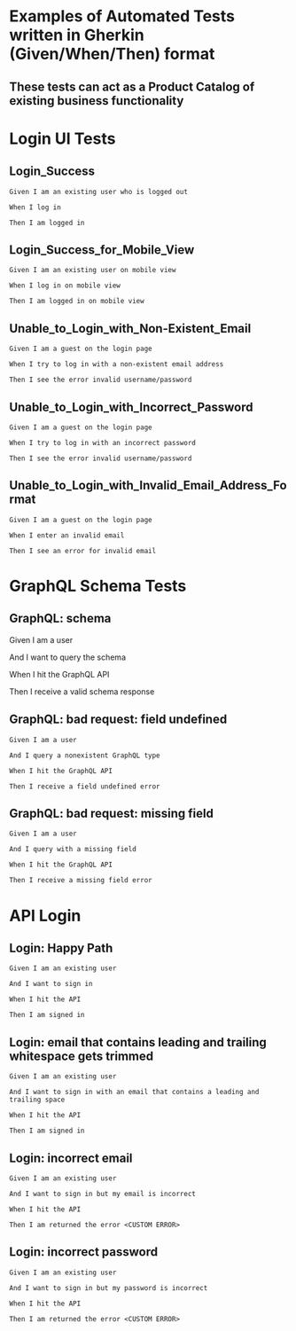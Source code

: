 # Examples of Automated Tests written in Gherkin (Given/When/Then) format
## These tests can act as a Product Catalog of existing business functionality


# Login UI Tests

## Login_Success
    
    Given I am an existing user who is logged out
    
    When I log in
    
    Then I am logged in

## Login_Success_for_Mobile_View
    
    Given I am an existing user on mobile view
    
    When I log in on mobile view
    
    Then I am logged in on mobile view

## Unable_to_Login_with_Non-Existent_Email
    
    Given I am a guest on the login page
    
    When I try to log in with a non-existent email address
    
    Then I see the error invalid username/password

## Unable_to_Login_with_Incorrect_Password
    
    Given I am a guest on the login page
    
    When I try to log in with an incorrect password
    
    Then I see the error invalid username/password

## Unable_to_Login_with_Invalid_Email_Address_Format
    
    Given I am a guest on the login page
    
    When I enter an invalid email
    
    Then I see an error for invalid email
    
    
# GraphQL Schema Tests

## GraphQL: schema

  Given I am a user
  
  And I want to query the schema
  
  When I hit the GraphQL API
  
  Then I receive a valid schema response

## GraphQL: bad request: field undefined
    
    Given I am a user
    
    And I query a nonexistent GraphQL type
    
    When I hit the GraphQL API
    
    Then I receive a field undefined error

## GraphQL: bad request: missing field
    
    Given I am a user
    
    And I query with a missing field
    
    When I hit the GraphQL API
    
    Then I receive a missing field error

# API Login

## Login: Happy Path

    Given I am an existing user
    
    And I want to sign in
    
    When I hit the API

    Then I am signed in

## Login: email that contains leading and trailing whitespace gets trimmed
    
    Given I am an existing user
    
    And I want to sign in with an email that contains a leading and trailing space
    
    When I hit the API

    Then I am signed in

## Login: incorrect email
   
    Given I am an existing user
    
    And I want to sign in but my email is incorrect
    
    When I hit the API
    
    Then I am returned the error <CUSTOM ERROR>

## Login: incorrect password

    Given I am an existing user

    And I want to sign in but my password is incorrect
    
    When I hit the API

    Then I am returned the error <CUSTOM ERROR>
    
   
